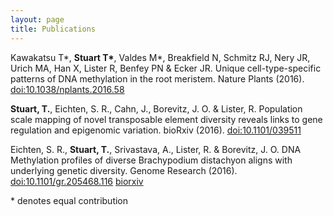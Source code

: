 ```yaml
---
layout: page
title: Publications
---
```


Kawakatsu T\*, **Stuart T\***, Valdes M\*, Breakfield N, Schmitz RJ, Nery JR, Urich MA, Han X, Lister R, Benfey PN & Ecker JR. Unique cell-type-specific patterns of DNA methylation in the root meristem. Nature Plants (2016). [doi:10.1038/nplants.2016.58](http://dx.doi.org/10.1038/nplants.2016.58)

**Stuart, T.**, Eichten, S. R., Cahn, J., Borevitz, J. O. & Lister, R. Population scale mapping of novel transposable element diversity reveals links to gene regulation and epigenomic variation. bioRxiv (2016). [doi:10.1101/039511](http://biorxiv.org/content/early/2016/02/21/039511)

Eichten, S. R., **Stuart, T.**, Srivastava, A., Lister, R. & Borevitz, J. O. DNA Methylation profiles of diverse Brachypodium distachyon aligns with underlying genetic diversity. Genome Research (2016). [doi:10.1101/gr.205468.116](http://dx.doi.org/10.1101/gr.205468.116) [biorxiv](http://biorxiv.org/content/early/2016/02/17/039602)

\* denotes equal contribution

